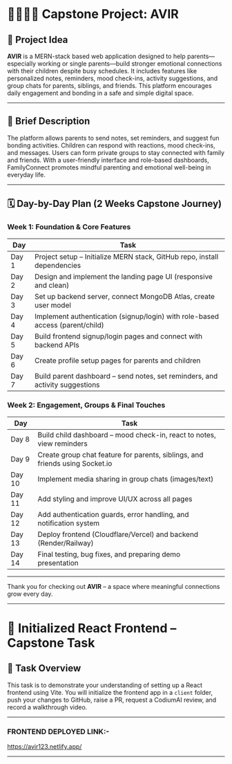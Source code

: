 # 👨‍👩‍👧‍👦 Capstone Project: **AVIR**

## 📌 Project Idea  
**AVIR** is a MERN-stack based web application designed to help parents—especially working or single parents—build stronger emotional connections with their children despite busy schedules. It includes features like personalized notes, reminders, mood check-ins, activity suggestions, and group chats for parents, siblings, and friends. This platform encourages daily engagement and bonding in a safe and simple digital space.

---

## 📝 Brief Description  
The platform allows parents to send notes, set reminders, and suggest fun bonding activities. Children can respond with reactions, mood check-ins, and messages. Users can form private groups to stay connected with family and friends. With a user-friendly interface and role-based dashboards, FamilyConnect promotes mindful parenting and emotional well-being in everyday life.
 
---

## 🗓️ Day-by-Day Plan (2 Weeks Capstone Journey)

### Week 1: Foundation & Core Features

| Day | Task |
|-----|------|
| Day 1 | Project setup – Initialize MERN stack, GitHub repo, install dependencies |
| Day 2 | Design and implement the landing page UI (responsive and clean) |
| Day 3 | Set up backend server, connect MongoDB Atlas, create user model |
| Day 4 | Implement authentication (signup/login) with role-based access (parent/child) |
| Day 5 | Build frontend signup/login pages and connect with backend APIs |
| Day 6 | Create profile setup pages for parents and children |
| Day 7 | Build parent dashboard – send notes, set reminders, and activity suggestions |

### Week 2: Engagement, Groups & Final Touches

| Day | Task |
|-----|------|
| Day 8 | Build child dashboard – mood check-in, react to notes, view reminders |
| Day 9 | Create group chat feature for parents, siblings, and friends using Socket.io |
| Day 10 | Implement media sharing in group chats (images/text) |
| Day 11 | Add styling and improve UI/UX across all pages |
| Day 12 | Add authentication guards, error handling, and notification system |
| Day 13 | Deploy frontend (Cloudflare/Vercel) and backend (Render/Railway) |
| Day 14 | Final testing, bug fixes, and preparing demo presentation |

---


Thank you for checking out **AVIR** – a space where meaningful connections grow every day.

---

# 🚀 Initialized React Frontend – Capstone Task

## 📌 Task Overview
This task is to demonstrate your understanding of setting up a React frontend using Vite. You will initialize the frontend app in a `client` folder, push your changes to GitHub, raise a PR, request a CodiumAI review, and record a walkthrough video.

---

### FRONTEND DEPLOYED LINK:-
https://avir123.netlify.app/

---
